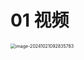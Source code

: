 # 01 视频

<img src="https://cvp.oss-cn-shanghai.aliyuncs.com/202410210928895.png" alt="image-20241021092835783" style="zoom:50%;" />

